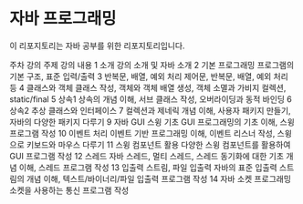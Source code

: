 # 자바 프로그래밍

이 리포지토리는 자바 공부를 위한 리포지토리입니다.

주차	강의 주제	강의 내용
1	소개	강의 소개 및 자바 소개
2	기본 프로그래밍	프로그램의 기본 구조, 표준 입력/출력
3	반복문, 배열, 예외 처리	제어문, 반복문, 배열, 예외 처리 등
4	클래스와 객체	클래스 작성, 객체와 객체 배열 생성, 객체 소멸과 가비지 컬렉션, static/final
5	상속1	상속의 개념 이해, 서브 클래스 작성, 오버라이딩과 동적 바인딩
6	상속2	추상 클래스와 인터페이스
7	컬렉션과 제네릭	개념 이해, 사용자 패키지 만들기, 자바의 다양한 패키지 다루기
9	자바 GUI 스윙 기초	GUI 프로그래밍의 기초 이해, 스윙 프로그램 작성
10	이벤트 처리	이벤트 기반 프로그래밍 이해, 이벤트 리스너 작성, 스윙으로 키보드와 마우스 다루기
11	스윙 컴포넌트 활용	다양한 스윙 컴포넌트를 활용하여 GUI 프로그램 작성
12	스레드	자바 스레드, 멀티 스레드, 스레드 동기화에 대한 기초 개념 이해, 스레드 프로그램 작성
13	입출력 스트림, 파일 입출력	자바의 표준 입출력 스트림의 개념 이해, 텍스트/바이너리/파일 입출력 프로그램 작성
14	자바 소켓 프로그래밍	소켓을 사용하는 통신 프로그램 작성

